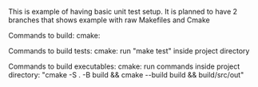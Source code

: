 This is example of having basic unit test setup.
It is planned to have 2 branches that shows example with raw Makefiles and Cmake

Commands to build:
cmake: 

Commands to build tests:
cmake: run "make test" inside project directory

Commands to build executables:
cmake: run commands inside project directory: "cmake -S . -B build && cmake --build build && build/src/out" 